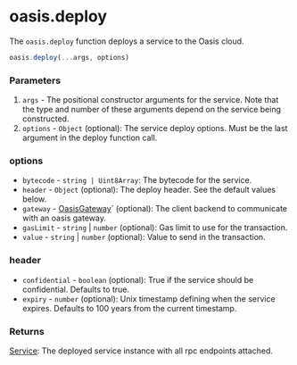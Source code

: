 # oasis.deploy

The ``oasis.deploy`` function deploys a service to the Oasis cloud.

```javascript
oasis.deploy(...args, options)
```

### Parameters

1. ``args`` - The positional constructor arguments for the service.
Note that the type and number of these arguments depend on the service being constructed.
2. ``options`` - ``Object`` (optional): The service deploy options.
Must be the last argument in the deploy function call.

### options

* ``bytecode`` - ``string | Uint8Array``: The bytecode for the service.
* ``header`` - ``Object`` (optional): The deploy header. See the default values below.
* ``gateway`` - [OasisGateway](./gateways#OasisGateway)` (optional): The client backend to communicate with an oasis gateway.
* ``gasLimit`` - ``string`` | ``number`` (optional): Gas limit to use for the transaction.
* ``value`` - ``string`` | ``number`` (optional): Value to send in the transaction.

### header

* ``confidential`` - ``boolean`` (optional): True if the service should be confidential.
Defaults to true.
* ``expiry`` - ``number`` (optional): Unix timestamp defining when the service expires.
Defaults to 100 years from the current timestamp.

### Returns

[Service](./service): The deployed service instance with all rpc endpoints attached.
